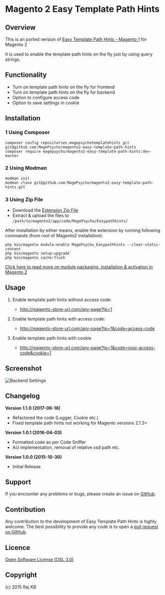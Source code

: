 # Magento 2 Easy Template Path Hints

##  Overview

This is an ported version of [Easy Template Path Hints - Magento 1](https://github.com/MagePsycho/MagePsycho_Easypathhints) for Magento 2

It is used to enable the template path hints on the fly just by using query strings.

## Functionality
* Turn on template path hints on the fly for frontend
* Turn on template path hints on the fly for backend
* Option to configure access code
* Option to save settings in cookie


## Installation

### 1 Using Composer
```
composer config repositories.magepsychotemplatehints git git@github.com:MagePsycho/magento2-easy-template-path-hints
composer require magepsycho/magento2-easy-template-path-hints:dev-master
```

### 2 Using Modman
```
modman init
modman clone git@github.com:MagePsycho/magento2-easy-template-path-hints.git
```

### 3 Using Zip File
* Download the [Extension Zip File](https://github.com/MagePsycho/magento2-easy-template-path-hints/archive/master.zip)
* Extract & upload the files to `/path/to/magento2/app/code/MagePsycho/Easypathhints/`

After installation by either means, enable the extension by running following commands (from root of Magento2 installation):
```
php bin/magento module:enable MagePsycho_Easypathhints --clear-static-content
php bin/magento setup:upgrade`
php bin/magento cache:flush
```
[Click here to read more on module packaging, installation & activation in Magento 2](http://www.blog.magepsycho.com/install-magento-2-module-from-github-or-bitbucket-repository-using-composer/)


## Usage

1. Enable template path hints without access code:
    * http://magento-store-url.com/any-page?tp=1

1. Enable template path hints with access code:
    * http://magento-store-url.com/any-page?tp=1&code=access-code

1. Enable template path hints with cookie
    * http://magento-store-url.com/any-page?tp=1&code=your-access-code&cookie=1

Screenshot
-----------
![Backend Settings](https://raw.github.com/MagePsycho/magento2-easy-template-path-hints/master/docs/backend-settings.png "Backend Settings")

Changelog
-------------
**Version 1.1.0 (2017-06-16)**
* Refactored the code (Logger, Cookie etc.)
* Fixed template path hints not working for Magento versions 2.1.3+

**Version 1.0.1 (2016-04-03)**
* Formatted code as per Code Sniffer
* Acl implementation, removal of relative xsd path etc.

**Version 1.0.0 (2015-10-30)**
* Initial Release

Support
-------------
If you encounter any problems or bugs, please create an issue on [GitHub](https://github.com/MagePsycho/magento2-easy-template-path-hints/issues).

Contribution
-------------
Any contribution to the development of Easy Template Path Hints is highly welcome. The best possibility to provide any code is to open a [pull request on GitHub](https://github.com/MagePsycho/magento2-easy-template-path-hints/pulls).

Licence
-------
[Open Software License (OSL 3.0)](http://opensource.org/licenses/osl-3.0.php)

Copyright
---------
(c) 2015 Raj KB
